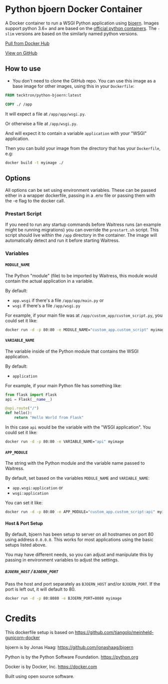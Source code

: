 # Python bjoern Docker Container

A Docker container to run a WSGI Python application using
[bjoern](https://github.com/jonashaag/bjoern). Images support python 3.6+ and are
based on the [official python containers](https://hub.docker.com/_/python). The `-slim` versions are based on the similarly named python versions.

[Pull from Docker Hub](https://hub.docker.com/r/tecktron/python-bjoern/)

[View on GitHub](https://github.com/Tecktron/docker-python-bjoern)

## How to use

* You don't need to clone the GitHub repo. You can use this image as a base image for other images, using this in your `Dockerfile`:

```Dockerfile
FROM tecktron/python-bjoern:latest

COPY ./ /app
```

It will expect a file at `/app/app/wsgi.py`.

Or otherwise a file at `/app/wsgi.py`.

And will expect it to contain a variable `application` with your "WSGI" application.

Then you can build your image from the directory that has your `Dockerfile`, e.g:

```bash
docker build -t myimage ./
```

## Options

All options can be set using environment variables. These can be passed either in a wrapper dockerfile, passing in a .env file or passing them with the
-e flag to the docker call.

### Prestart Script
If you need to run any startup commands before Waitress runs (an example might be running migrations) you can override the `prestart.sh` script. This script should live within the `/app` directory in the container. The image will automatically detect and run it before starting Waitress.


### Variables

#### `MODULE_NAME`

The Python "module" (file) to be imported by Waitress, this module would contain the actual application in a variable.

By default:

* `app.wsgi` if there's a file `/app/app/main.py` or
* `wsgi` if there's a file `/app/wsgi.py`

For example, if your main file was at `/app/custom_app/custom_script.py`, you could set it like:

```bash
docker run -d -p 80:80 -e MODULE_NAME="custom_app.custom_script" myimage
```

#### `VARIABLE_NAME`

The variable inside of the Python module that contains the WSGI application.

By default:

* `application`

For example, if your main Python file has something like:

```Python
from flask import Flask
api = Flask(__name__)

@api.route("/")
def hello():
    return "Hello World from Flask"
```

In this case `api` would be the variable with the "WSGI application". You could set it like:

```bash
docker run -d -p 80:80 -e VARIABLE_NAME="api" myimage
```

#### `APP_MODULE`

The string with the Python module and the variable name passed to Waitress.

By default, set based on the variables `MODULE_NAME` and `VARIABLE_NAME`:

* `app.wsgi:application` or
* `wsgi:application`

You can set it like:

```bash
docker run -d -p 80:80 -e APP_MODULE="custom_app.custom_script:api" myimage
```

#### Host & Port Setup
By default, bjoern has been setup to server on all hostnames on port 80 using address `0.0.0.0`. This works for most applications using the basic setups listed above.

You may have different needs, so you can adjust and manipulate this by passing in environment variables to adjust the settings.

##### `BJOERN_HOST` / `BJOERN_PORT`
Pass the host and port separately as `BJOERN_HOST` and/or `BJOERN_PORT`. If the port is left out, it will default to 80.

```bash
docker run -d -p 80:8080 -e BJOERN_PORT=8080 myimage
```

# Credits
This dockerfile setup is based on https://github.com/tiangolo/meinheld-gunicorn-docker

bjoern is by Jonas Haag: https://github.com/jonashaag/bjoern

Python is by the Python Software Foundation. https://python.org

Docker is by Docker, Inc. https://docker.com

Built using open source software.

